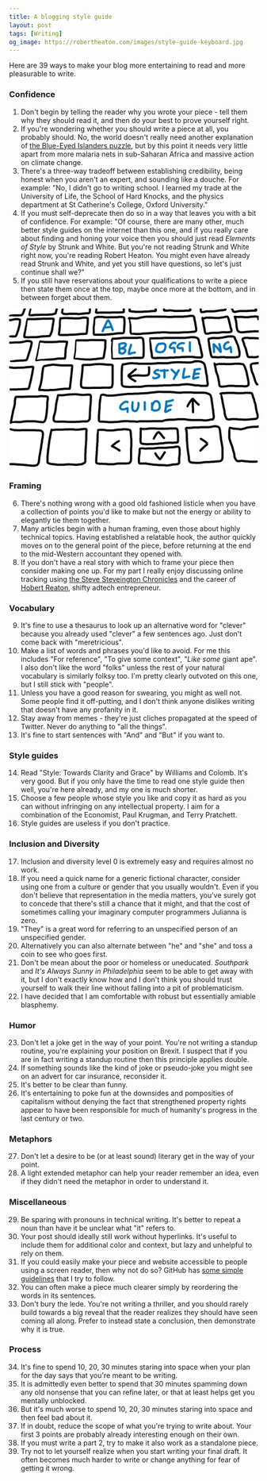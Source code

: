 ```yaml
---
title: A blogging style guide
layout: post
tags: [Writing]
og_image: https://robertheaton.com/images/style-guide-keyboard.jpg
---
```

Here are 39 ways to make your blog more entertaining to read and more pleasurable to write.

### Confidence

1. Don't begin by telling the reader why you wrote your piece - tell them why they should read it, and then do your best to prove yourself right.
2. If you're wondering whether you should write a piece at all, you probably should. No, the world doesn't really need another explanation of <a href="/2014/01/06/how-to-win-at-dinner-party-the-blue-eyed-islanders/">the Blue-Eyed Islanders puzzle</a>, but by this point it needs very little apart from more malaria nets in sub-Saharan Africa and massive action on climate change.
3. There's a three-way tradeoff between establishing credibility, being honest when you aren't an expert, and sounding like a douche. For example: "No, I didn't go to writing school. I learned my trade at the University of Life, the School of Hard Knocks, and the physics department at St Catherine's College, Oxford University."
4. If you must self-deprecate then do so in a way that leaves you with a bit of confidence. For example: "Of course, there are many other, much better style guides on the internet than this one, and if you really care about finding and honing your voice then you should just read <i>Elements of Style</i> by Strunk and White. But you're not reading Strunk and White right now, you're reading Robert Heaton. You might even have already read Strunk and White, and yet you still have questions, so let's just continue shall we?"
5. If you still have reservations about your qualifications to write a piece then state them once at the top, maybe once more at the bottom, and in between forget about them.

<img src="/images/style-guide-keyboard.jpg" />

### Framing

<ol start="6">
<li>There's nothing wrong with a good old fashioned listicle when you have a collection of points you'd like to make but not the energy or ability to elegantly tie them together.</li>
<li>Many articles begin with a human framing, even those about highly technical topics. Having established a relatable hook, the author quickly moves on to the general point of the piece, before returning at the end to the mid-Western accountant they opened with.</li>
<li>If you don't have a real story with which to frame your piece then consider making one up. For my part I really enjoy discussing online tracking using <a href="/2018/07/09/how-tinder-keeps-your-location-a-bit-private/">the Steve Steveington Chronicles</a> and the career of <a href="/2018/10/28/i-might-be-spartacus-differential-privacy-marketplace/">Hobert Reaton</a>, shifty adtech entrepreneur.</li>
</ol>

### Vocabulary

<ol start="9">
<li>It's fine to use a thesaurus to look up an alternative word for "clever" because you already used "clever" a few sentences ago. Just don't come back with "meretricious".</li>
<li>Make a list of words and phrases you'd like to avoid. For me this includes "For reference", "To give some context", "<i>Like some</i> giant ape". I also don't like the word "folks" unless the rest of your natural vocabulary is similarly folksy too. I'm pretty clearly outvoted on this one, but I still stick with "people".</li>
<li>Unless you have a good reason for swearing, you might as well not. Some people find it off-putting, and I don't think anyone dislikes writing that doesn't have any profanity in it.</li>
<li>Stay away from memes - they're just cliches propagated at the speed of Twitter. Never do anything to "all the things".</li>
<li>It's fine to start sentences with "And" and "But" if you want to.</li>
</ol>

### Style guides

<ol start="14">
<li>Read "Style: Towards Clarity and Grace" by Williams and Colomb. It's very good. But if you only have the time to read one style guide then well, you're here already, and my one is much shorter.</li>
<li>Choose a few people whose style you like and copy it as hard as you can without infringing on any intellectual property. I aim for a combination of the Economist, Paul Krugman, and Terry Pratchett.</li>
<li>Style guides are useless if you don't practice.</li>
</ol>

### Inclusion and Diversity

<ol start="17">
<li>Inclusion and diversity level 0 is extremely easy and requires almost no work.</li>
<li>If you need a quick name for a generic fictional character, consider using one from a culture or gender that you usually wouldn't. Even if you don't believe that representation in the media matters, you've surely got to concede that there's still a chance that it might, and that the cost of sometimes calling your imaginary computer programmers Julianna is zero.</li>
<li>"They" is a great word for referring to an unspecified person of an unspecified gender.</li>
<li>Alternatively you can also alternate between "he" and "she" and toss a coin to see who goes first.</li>
<li>Don't be mean about the poor or homeless or uneducated. <i>Southpark</i> and <i>It's Always Sunny in Philadelphia</i> seem to be able to get away with it, but I don't exactly know how and I don't think you should trust yourself to walk their line without falling into a pit of problematicism.</li>
<li>I have decided that I am comfortable with robust but essentially amiable blasphemy.</li>
</ol>

### Humor

<ol start="23">
<li>Don't let a joke get in the way of your point. You're not writing a standup routine, you're explaining your position on Brexit. I suspect that if you are in fact writing a standup routine then this principle applies double.</li>
<li>If something sounds like the kind of joke or pseudo-joke you might see on an advert for car insurance, reconsider it.</li>
<li>It's better to be clear than funny.</li>
<li>It's entertaining to poke fun at the downsides and pomposities of capitalism without denying the fact that strengthened property rights appear to have been responsible for much of humanity's progress in the last century or two.</li>
</ol>

### Metaphors

<ol start="27">
<li>Don't let a desire to be (or at least sound) literary get in the way of your point.</li>
<li>A light extended metaphor can help your reader remember an idea, even if they didn't need the metaphor in order to understand it.</li>
</ol>

### Miscellaneous

<ol start="29">
<li>Be sparing with pronouns in technical writing. It's better to repeat a noun than have it be unclear what "it" refers to.</li>
<li>Your post should ideally still work without hyperlinks. It's useful to include them for additional color and context, but lazy and unhelpful to rely on them.</li>
<li>If you could easily make your piece and website accessible to people using a screen reader, then why not do so? GitHub has <a href="https://styleguide.github.com/primer/principles/accessibility/">some simple guidelines</a> that I try to follow.</li>
<li>You can often make a piece much clearer simply by reordering the words in its sentences.</li>
<li>Don't bury the lede. You're not writing a thriller, and you should rarely build towards a big reveal that the reader realizes they should have seen coming all along. Prefer to instead state a conclusion, then demonstrate why it is true.</li>
</ol>

### Process

<ol start="34">
<li>It's fine to spend 10, 20, 30 minutes staring into space when your plan for the day says that you're meant to be writing.</li>
<li>It is admittedly even better to spend that 30 minutes spamming down any old nonsense that you can refine later, or that at least helps get you mentally unblocked.</li>
<li>But it's much worse to spend 10, 20, 30 minutes staring into space and then feel bad about it.</li>
<li>If in doubt, reduce the scope of what you're trying to write about. Your first 3 points are probably already interesting enough on their own.</li>
<li>If you must write a part 2, try to make it also work as a standalone piece.</li>
<li>Try not to let yourself realize when you start writing your final draft. It often becomes much harder to write or change anything for fear of getting it wrong.</li>
</ol>
